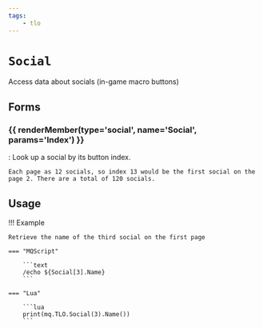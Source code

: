 ```yaml
---
tags:
    - tlo
---
```

# `Social`

Access data about socials (in-game macro buttons)

## Forms

### {{ renderMember(type='social', name='Social', params='Index') }}

:   Look up a social by its button index.

    Each page as 12 socials, so index 13 would be the first social on the page 2. There are a total of 120 socials.


## Usage

!!! Example

    Retrieve the name of the third social on the first page

    === "MQScript"

        ```text
        /echo ${Social[3].Name}
        ```

    === "Lua"

        ```lua
        print(mq.TLO.Social(3).Name())
        ```